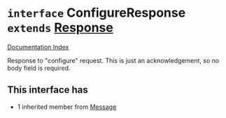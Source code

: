 # `interface` ConfigureResponse `extends` [Response](../interface.Response/README.md)

[Documentation Index](../README.md)

Response to "configure" request.  This is just an acknowledgement, so
no body field is required.

## This interface has

- 1 inherited member from [Message](../interface.Message/README.md)


